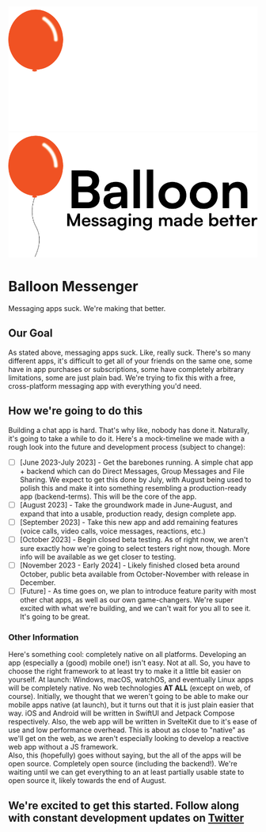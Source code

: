 ![Balloon Logo - Dark Mode Optimized](https://raw.githubusercontent.com/balloonmsgr/.github/main/profile/balloon-logo-inverted.png#gh-dark-mode-only)
![Balloon Logo - Light Mode Optimized](https://raw.githubusercontent.com/balloonmsgr/.github/main/profile/balloon-logo-full.png#gh-light-mode-only)
# Balloon Messenger
Messaging apps suck. We're making that better.
## Our Goal
As stated above, messaging apps suck. Like, really suck. There's so many different apps, it's difficult to get all of your friends on the same one, some have in app purchases or subscriptions, some have completely arbitrary limitations, some are just plain bad. We're trying to fix this with a free, cross-platform messaging app with everything you'd need.
## How we're going to do this
Building a chat app is hard. That's why like, nobody has done it. Naturally, it's going to take a while to do it. Here's a mock-timeline we made with a rough look into the future and development process (subject to change):
- [ ] [June 2023-July 2023] - Get the barebones running. A simple chat app + backend which can do Direct Messages, Group Messages and File Sharing. We expect to get this done by July, with August being used to polish this and make it into something resembling a production-ready app (backend-terms). This will be the core of the app.
- [ ] [August 2023] - Take the groundwork made in June-August, and expand that into a usable, production ready, design complete app.
- [ ] [September 2023] - Take this new app and add remaining features (voice calls, video calls, voice messages, reactions, etc.)
- [ ] [October 2023] - Begin closed beta testing. As of right now, we aren't sure exactly how we're going to select testers right now, though. More info will be available as we get closer to testing.
- [ ] [November 2023 - Early 2024] - Likely finished closed beta around October, public beta available from October-November with release in December.
- [ ] [Future] - As time goes on, we plan to introduce feature parity with most other chat apps, as well as our own game-changers. We're super excited with what we're building, and we can't wait for you all to see it. It's going to be great.
### Other Information
Here's something cool: completely native on all platforms.
Developing an app (especially a (good) mobile one!) isn't easy. Not at all. So, you have to choose the right framework to at least try to make it a little bit easier on yourself. At launch: Windows, macOS, watchOS, and eventually Linux apps will be completely native. No web technologies **AT ALL** (except on web, of course). Initially, we thought that we weren't going to be able to make our mobile apps native (at launch), but it turns out that it is just plain easier that way. iOS and Android will be written in SwiftUI and Jetpack Compose respectively. Also, the web app will be written in SvelteKit due to it's ease of use and low performance overhead. This is about as close to "native" as we'll get on the web, as we aren't especially looking to develop a reactive web app without a JS framework.
<br>
Also, this (hopefully) goes without saying, but the all of the apps will be open source. Completely open source (including the backend!). We're waiting until we can get everything to an at least partially usable state to open source it, likely towards the end of August.
## We're excited to get this started. Follow along with constant development updates on [Twitter](https://twitter.com/balloonmsgr)
